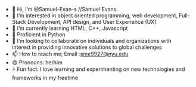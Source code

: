 - 👋 Hi, I’m @Samuel-Evan-s //Samuel Evans
- 👀 I’m interested in object oriented programming, web development, Full-Stack Development, API design, and User Experience (UX) 
- 🌱 I’m currently learning HTML, C++, Javascript
- 🔧 Proficient in Python 
- 💞️ I’m looking to collaborate on individuals and organizations with interest in providing innovative solutions to global challenges
- 📫 How to reach me; Email :sme9927@nyu.edu
- 😄 Pronouns: he/him
- ⚡ Fun fact: I love learning and experimenting on new technologies and frameworks in my freetime

<!---
Samuel-Evan-s/Samuel-Evan-s is a ✨ special ✨ repository because its `README.md` (this file) appears on your GitHub profile.
You can click the Preview link to take a look at your changes.
--->
